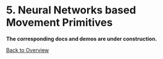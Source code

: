 # 5. Neural Networks based Movement Primitives
**The corresponding docs and demos are under construction.** 




[Back to Overview](./)